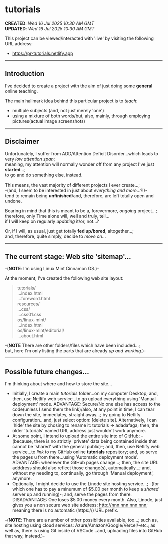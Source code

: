 # tutorials

**CREATED**: *Wed 16 Jul 2025 10:30 AM GMT*  
**UPDATED**: *Wed 16 Jul 2025 10:30 AM GMT*  

This project can be viewed/interacted with 'live' by visiting the following URL address:  

- https://pr-tutorials.netlify.app  
  
-----

## Introduction

I've decided to create a project with the aim of just doing some **general** online teaching.  

The main hallmark idea behind this particular project is to *teach*:   

- multiple subjects (and, not just merely 'one')  
- using a mixture of both words/but, also, mainly, through employing pictures(actual image screenshots)

-----

## Disclaimer

Unfortunately, I suffer from ADD/Attention Deficit Disorder...which leads to very *low attention span*;    
meaning, my attention will normally wonder off from any project I've just **started**...;    
to go and do something else, instead.  

This means, the vast majority of different projects I ever create...;    
-(and, I seem to be interested in just about *everything and more*...?!)-  
tend to remain being **unfinished**/and, therefore, are left totally open and undone.   

Bearing in mind that this is meant to be a, forevermore, *ongoing* project...;  
therefore, only Time alone will, well and truly, tell...  
if I will keep on regularly *updating* it/or, not...?    

Or, if I will, as usual, just get totally **fed up/bored**, altogether...;   
and, therefore, quite simply, decide to *move on*...  

-----

## The current stage: Web site 'sitemap'...  

-(**NOTE**: I'm using Linux Mint Cinnamon OS.)-   

At the moment, I've created the following web site layout:  

>tutorials/  
>...index.html  
>...foreword.html      
>resources/  
>...css/   
>...css01.css    
>os/linux-mint/   
>...index.html  
>os/linux-mint/editorial/  
>...about.html  

-(**NOTE** There are other folders/files which have been included...;     
but, here I'm only listing the parts that are already *up and working*.)-   

-----

## Possible future changes...

I'm thinking about where and how to store the site...
  
- Initially, I create a main *tutorials* folder...on my computer Desktop; and, then, use Netlify web service...to go upload everything using 'Manual deployment' mode. ADVANTAGE: Secure/No one else has access to the code(unless I send them the link)/also, at any point in time, I can tear down the site, immediatey, straight away...; by going to Netlify configuration...and, just select option: [delete site]. Alternatively, I can 'hide' the site by chosing to rename it: tutorials -> adadafaga; then, the older 'tutorials' named URL address just wouldn't work anymore.   
- At some point, I intend to upload the entire site into of GitHub; -(because, there is no strictly 'private' data being contained inside that cannot be 'shared' with the general public)-; and, then, use Netlify web service...to *link* to my GitHub online **tutorials** repository; and, so serve the pages u from there...using 'Automatic deployment mode'. ADVANTAGE: whenever the GitHub pages change...; then, the site URL adddress should also reflect those change(s), automatically...; and, without my needing to, continually, go through 'Manual deployment', anymore.  
- Optionally, I might decide to use the Linode site hosting service...; -(for which one has to pay a minumum of $5.00 per month to keep a *shared* server up and running)-; and, serve the pages from there. DISADVANTAGE: One loses $5.00 money every month. Also, Linode, just gives you a non secure web site address: http://nnn.nnn.nnn.nnn; meaning there is no automatic (https://) URL prefix.   

-(**NOTE**: There are a number of other possiblities available, too...; such as, site hosting using cloud services: Azure/Amazon/Google/Vercel/-etc.; as well as, there is using Git inside of VSCode...and, uploading files into GitHub that way, instead.)-    
